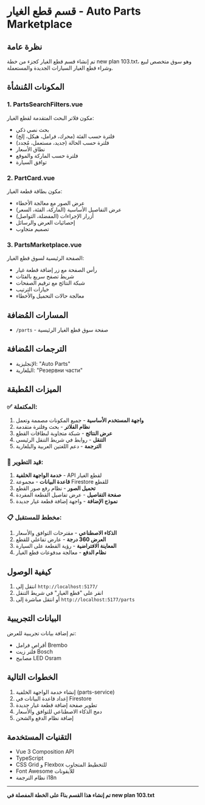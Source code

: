# قسم قطع الغيار - Auto Parts Marketplace

## نظرة عامة
تم إنشاء قسم قطع الغيار كجزء من خطة new plan 103.txt، وهو سوق متخصص لبيع وشراء قطع الغيار السيارات الجديدة والمستعملة.

## المكونات المُنشأة

### 1. PartsSearchFilters.vue
مكون فلاتر البحث المتقدمة لقطع الغيار:
- بحث نصي ذكي
- فلترة حسب الفئة (محرك، فرامل، هيكل، إلخ)
- فلترة حسب الحالة (جديد، مستعمل، مُجدد)
- نطاق الأسعار
- فلترة حسب الماركة والموقع
- توافق السيارة

### 2. PartCard.vue
مكون بطاقة قطعة الغيار:
- عرض الصور مع معالجة الأخطاء
- عرض التفاصيل الأساسية (الماركة، الفئة، السعر)
- أزرار الإجراءات (المفضلة، التواصل)
- إحصائيات العرض والرسائل
- تصميم متجاوب

### 3. PartsMarketplace.vue
الصفحة الرئيسية لسوق قطع الغيار:
- رأس الصفحة مع زر إضافة قطعة غيار
- شريط تصفح سريع بالفئات
- شبكة النتائج مع ترقيم الصفحات
- خيارات الترتيب
- معالجة حالات التحميل والأخطاء

## المسارات المُضافة
- `/parts` - صفحة سوق قطع الغيار الرئيسية

## الترجمات المُضافة
- الإنجليزية: "Auto Parts"
- البلغارية: "Резервни части"

## الميزات المُطبقة

### ✅ المكتملة:
1. **واجهة المستخدم الأساسية** - جميع المكونات مصممة وتعمل
2. **نظام الفلاتر** - بحث وفلترة متقدمة
3. **عرض النتائج** - شبكة متجاوبة لبطاقات القطع
4. **التنقل** - روابط في شريط التنقل الرئيسي
5. **الترجمة** - دعم اللغتين العربية والبلغارية

### 🔄 قيد التطوير:
1. **خدمة الواجهة الخلفية** - API لقطع الغيار
2. **قاعدة البيانات** - مجموعة Firestore للقطع
3. **تحميل الصور** - نظام رفع صور القطع
4. **صفحة التفاصيل** - عرض تفاصيل القطعة المفردة
5. **نموذج الإضافة** - واجهة إضافة قطعة غيار جديدة

### 📋 مخطط للمستقبل:
1. **الذكاء الاصطناعي** - مقترحات التوافق والأسعار
2. **العرض 360 درجة** - عارض تفاعلي للقطع
3. **المعاينة الافتراضية** - رؤية القطعة على السيارة
4. **نظام الدفع** - معالجة مدفوعات قطع الغيار

## كيفية الوصول
1. انتقل إلى `http://localhost:5177/`
2. انقر على "قطع الغيار" في شريط التنقل
3. أو انتقل مباشرة إلى `http://localhost:5177/parts`

## البيانات التجريبية
تم إضافة بيانات تجريبية للعرض:
- أقراص فرامل Brembo
- فلتر زيت Bosch
- مصابيح LED Osram

## الخطوات التالية
1. إنشاء خدمة الواجهة الخلفية (parts-service)
2. إعداد قاعدة البيانات في Firestore
3. تطوير صفحة إضافة قطعة غيار جديدة
4. دمج الذكاء الاصطناعي للتوافق والأسعار
5. إضافة نظام الدفع والشحن

## التقنيات المستخدمة
- Vue 3 Composition API
- TypeScript
- CSS Grid و Flexbox للتخطيط المتجاوب
- Font Awesome للأيقونات
- نظام الترجمة i18n

---

**تم إنشاء هذا القسم بناءً على الخطة المفصلة في new plan 103.txt**
